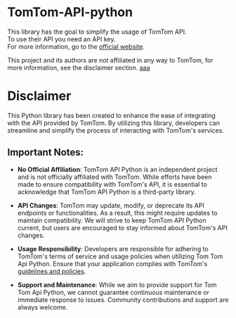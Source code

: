 # TomTom-API-python
This library has the goal to simplify the usage of TomTom API.
<br>
To use their API you need an API key. 
<br>
For more information, go to the [official website](https://developer.tomtom.com/).

This project and its authors are not affiliated in any way to TomTom, for more information, see the disclaimer section. [aaa](https://developer.tomtom.com/)

# Disclaimer

This Python library has been created to enhance the ease of integrating with the API provided by TomTom. By utilizing this library, developers can streamline and simplify the process of interacting with TomTom's services.

## Important Notes:

- <b>No Official Affiliation</b>: TomTom API Python is an independent project and is not officially affiliated with TomTom. While efforts have been made to ensure compatibility with TomTom's API, it is essential to acknowledge that  TomTom API Python is a third-party library.

- <b>API Changes</b>: TomTom may update, modify, or deprecate its API endpoints or functionalities. As a result, this  might require updates to maintain compatibility. We will strive to keep TomTom API Python current, but users are encouraged to stay informed about TomTom's API changes.

- <b>Usage Responsibility</b>: Developers are responsible for adhering to TomTom's terms of service and usage policies when utilizing Tom Tom Api Python. Ensure that your application complies with TomTom's [guidelines and policies](https://developer.tomtom.com/terms-and-conditions).

- <b>Support and Maintenance</b>: While we aim to provide support for Tom Tom Api Python, we cannot guarantee continuous maintenance or immediate response to issues. Community contributions and support are always welcome.

